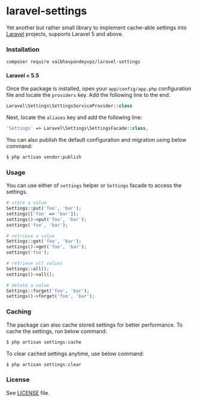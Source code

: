 # laravel-settings

Yet another but rather small library to implement cache-able settings into [Laravel](https://laravel.com/) projects, supports Laravel 5 and above.

### Installation

```bash
composer require vaibhavpandeyvpz/laravel-settings
```

#### Laravel < 5.5
Once the package is installed, open your `app/config/app.php` configuration file and locate the `providers` key.
Add the following line to the end:

```php
Laravel\Settings\SettingsServiceProvider::class
```

Next, locate the `aliases` key and add the following line:

```php
'Settings' => Laravel\Settings\SettingsFacade::class,
```

You can also publish the default configuration and migration using below command:

```bash
$ php artisan vendor:publish
```

### Usage

You can use either of `settings` helper or `Settings` facade to access the settings.

```php
# store a value
Settings::put('foo', 'bar');
settings(['foo' => 'bar']);
settings()->put('foo', 'bar');
settings('foo', 'bar');

# retrieve a value
Settings::get('foo', 'bar');
settings()->get('foo', 'bar');
settings('foo');

# retrieve all values
Settings::all();
settings()->all();

# delete a value
Settings::forget('foo', 'bar');
settings()->forget('foo', 'bar');
```

### Caching

The package can also cache stored settings for better performance.
To cache the settings, run below command:

```php
$ php artisan settings:cache
```

To clear cached settings anytime, use below command:

```php
$ php artisan settings:clear
```

### License

See [LICENSE](LICENSE) file.
